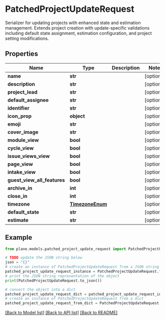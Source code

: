 # PatchedProjectUpdateRequest

Serializer for updating projects with enhanced state and estimation management.  Extends project creation with update-specific validations including default state assignment, estimation configuration, and project setting modifications.

## Properties

Name | Type | Description | Notes
------------ | ------------- | ------------- | -------------
**name** | **str** |  | [optional] 
**description** | **str** |  | [optional] 
**project_lead** | **str** |  | [optional] 
**default_assignee** | **str** |  | [optional] 
**identifier** | **str** |  | [optional] 
**icon_prop** | **object** |  | [optional] 
**emoji** | **str** |  | [optional] 
**cover_image** | **str** |  | [optional] 
**module_view** | **bool** |  | [optional] 
**cycle_view** | **bool** |  | [optional] 
**issue_views_view** | **bool** |  | [optional] 
**page_view** | **bool** |  | [optional] 
**intake_view** | **bool** |  | [optional] 
**guest_view_all_features** | **bool** |  | [optional] 
**archive_in** | **int** |  | [optional] 
**close_in** | **int** |  | [optional] 
**timezone** | [**TimezoneEnum**](TimezoneEnum.md) |  | [optional] 
**default_state** | **str** |  | [optional] 
**estimate** | **str** |  | [optional] 

## Example

```python
from plane.models.patched_project_update_request import PatchedProjectUpdateRequest

# TODO update the JSON string below
json = "{}"
# create an instance of PatchedProjectUpdateRequest from a JSON string
patched_project_update_request_instance = PatchedProjectUpdateRequest.from_json(json)
# print the JSON string representation of the object
print(PatchedProjectUpdateRequest.to_json())

# convert the object into a dict
patched_project_update_request_dict = patched_project_update_request_instance.to_dict()
# create an instance of PatchedProjectUpdateRequest from a dict
patched_project_update_request_from_dict = PatchedProjectUpdateRequest.from_dict(patched_project_update_request_dict)
```
[[Back to Model list]](../README.md#documentation-for-models) [[Back to API list]](../README.md#documentation-for-api-endpoints) [[Back to README]](../README.md)


